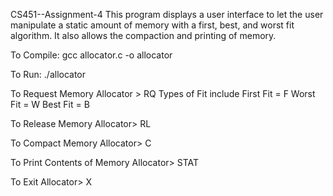 CS451--Assignment-4
This program displays a user interface to let the user manipulate a static amount of memory with a first, best, and worst fit algorithm. It also allows the compaction and printing of memory.

To Compile:
gcc allocator.c -o allocator

To Run:
./allocator <amountOfTotalMemory>

To Request Memory
Allocator > RQ <Process Name> <Memory Size> <Type of Fit>
Types of Fit include 
First Fit = F
Worst Fit = W
Best Fit = B


To Release Memory
Allocator> RL <Process Name>

To Compact Memory
Allocator> C

To Print Contents of Memory
Allocator> STAT

To Exit
Allocator> X

